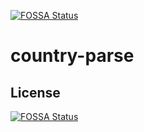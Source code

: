 [![FOSSA Status](https://app.fossa.com/api/projects/git%2Bgithub.com%2Flinksynapse%2Fcountry-parse.svg?type=shield)](https://app.fossa.com/projects/git%2Bgithub.com%2Flinksynapse%2Fcountry-parse?ref=badge_shield)

# country-parse

## License
[![FOSSA Status](https://app.fossa.com/api/projects/git%2Bgithub.com%2Flinksynapse%2Fcountry-parse.svg?type=large)](https://app.fossa.com/projects/git%2Bgithub.com%2Flinksynapse%2Fcountry-parse?ref=badge_large)